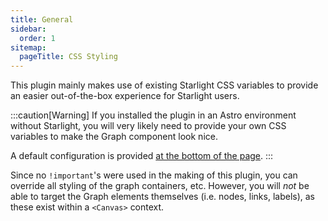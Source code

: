 ```yaml
---
title: General
sidebar:
  order: 1
sitemap:
  pageTitle: CSS Styling
---
```


This plugin mainly makes use of existing Starlight CSS variables to provide an easier out-of-the-box experience for 
Starlight users.

:::caution[Warning]
If you installed the plugin in an Astro environment without Starlight, you will very likely need to provide your own
CSS variables to make the Graph component look nice. 

A default configuration is provided [at the bottom of the page](#default-config).
:::

Since no `!important`'s were used in the making of this plugin, you can override all styling of the graph containers,
etc. However, you will _not_ be able to target the Graph elements themselves (i.e. nodes, links, labels), as these
exist within a `<Canvas>` context.

